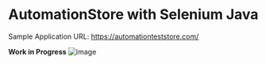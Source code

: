 <h1>AutomationStore with Selenium Java</h1>

Sample Application URL: https://automationteststore.com/

**Work in Progress**
![image](https://github.com/user-attachments/assets/7d06033c-b396-4f70-89a5-87ee97b45442)

